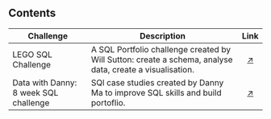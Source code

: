 ## Contents

| Challenge | Description | Link |
|----------|----------|:----------:|
| LEGO SQL Challenge | A SQL Portfolio challenge created by Will Sutton: create a schema, analyse data, create a visualisation. | [↗️](https://github.com/duonglindaa/SQL_challenges/tree/main/LEGO%20SQL%20Challenge) |
| Data with Danny: 8 week SQL challenge | SQl case studies created by Danny Ma to improve SQL skills and build portoflio. | [↗️](https://github.com/duonglindaa/SQL_challenges/tree/main/Data%20with%20Danny-%208%20week%20challenge) |

